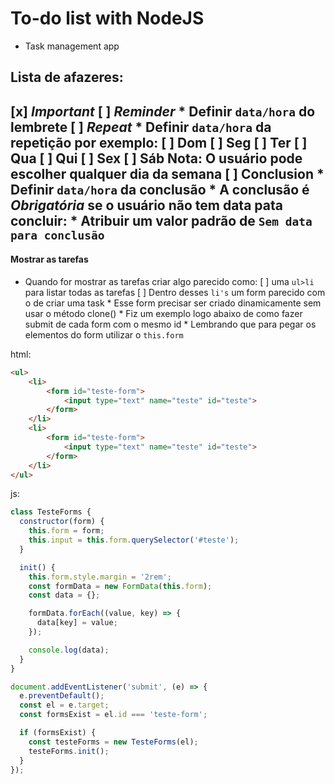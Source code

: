 # To-do list with NodeJS
* Task management app

## Lista de afazeres:

[x] ***Important***
[ ] ***Reminder***
    * Definir `data/hora` do lembrete
[ ] ***Repeat***
    * Definir `data/hora` da repetição por exemplo:
        [ ] Dom
        [ ] Seg
        [ ] Ter
        [ ] Qua
        [ ] Qui
        [ ] Sex
        [ ] Sáb
    **Nota: O usuário pode escolher qualquer dia da semana**
[ ] Conclusion
    * Definir `data/hora` da conclusão
    * A conclusão é ***Obrigatória*** se o usuário não tem data pata concluir:
        * Atribuir um valor padrão de `Sem data para conclusão`
---

#### Mostrar as tarefas
* Quando for mostrar as tarefas criar algo parecido como:
    [ ] uma `ul>li` para listar todas as tarefas
    [ ] Dentro desses `li's` um form parecido com o de criar uma task
        * Esse form precisar ser criado dinamicamente sem usar o método clone()
        * Fiz um exemplo logo abaixo de como fazer submit de cada form com o mesmo id
        * Lembrando que para pegar os elementos do form utilizar o `this.form`

html:
```html
<ul>
    <li>
        <form id="teste-form">
            <input type="text" name="teste" id="teste">
        </form>
    </li>
    <li>
        <form id="teste-form">
            <input type="text" name="teste" id="teste">
        </form>
    </li>
</ul>
```

js:
```js
class TesteForms {
  constructor(form) {
    this.form = form;
    this.input = this.form.querySelector('#teste');
  }

  init() {
    this.form.style.margin = '2rem';
    const formData = new FormData(this.form);
    const data = {};

    formData.forEach((value, key) => {
      data[key] = value;
    });

    console.log(data);
  }
}

document.addEventListener('submit', (e) => {
  e.preventDefault();
  const el = e.target;
  const formsExist = el.id === 'teste-form';

  if (formsExist) {
    const testeForms = new TesteForms(el);
    testeForms.init();
  }
});
```

